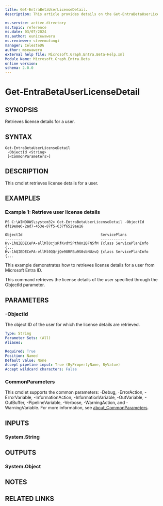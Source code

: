 ```yaml
---
title: Get-EntraBetaUserLicenseDetail.
description: This article provides details on the Get-EntraBetaUserLicenseDetail command.

ms.service: active-directory
ms.topic: reference
ms.date: 03/07/2024
ms.author: eunicewaweru
ms.reviewer: stevemutungi
manager: CelesteDG
author: msewaweru
external help file: Microsoft.Graph.Entra.Beta-Help.xml
Module Name: Microsoft.Graph.Entra.Beta
online version:
schema: 2.0.0
---
```


# Get-EntraBetaUserLicenseDetail

## SYNOPSIS
Retrieves license details for a user.

## SYNTAX

```
Get-EntraBetaUserLicenseDetail 
 -ObjectId <String> 
 [<CommonParameters>]
```

## DESCRIPTION
This cmdlet retrieves license details for a user.

## EXAMPLES

### Example 1: Retrieve user license details

```
PS C:\WINDOWS\system32> Get-EntraBetaUserLicenseDetail -ObjectId df19e8e6-2ad7-453e-87f5-037f6529ae16
```

```output
ObjectId                                    ServicePlans
--------                                    ------------
Hv-1hQIEDECePA-ellMl0cjsRfKvdY5Pth8n2BFN5fM {class ServicePlanInfo {...
Hv-1hQIEDECePA-ellMl0QQrjQe98RFBu9S0sbNUzvQ {class ServicePlanInfo {...
```

This example demonstrates how to retrieves license details for a user from Microsoft Entra ID.  

This command retrieves the license details of the user specified through the ObjectId parameter.

## PARAMETERS

### -ObjectId
The object ID of the user for which the license details are retrieved.

```yaml
Type: String
Parameter Sets: (All)
Aliases:

Required: True
Position: Named
Default value: None
Accept pipeline input: True (ByPropertyName, ByValue)
Accept wildcard characters: False
```

### CommonParameters
This cmdlet supports the common parameters: -Debug, -ErrorAction, -ErrorVariable, -InformationAction, -InformationVariable, -OutVariable, -OutBuffer, -PipelineVariable, -Verbose, -WarningAction, and -WarningVariable. For more information, see [about_CommonParameters](http://go.microsoft.com/fwlink/?LinkID=113216).

## INPUTS

### System.String
## OUTPUTS

### System.Object
## NOTES

## RELATED LINKS
